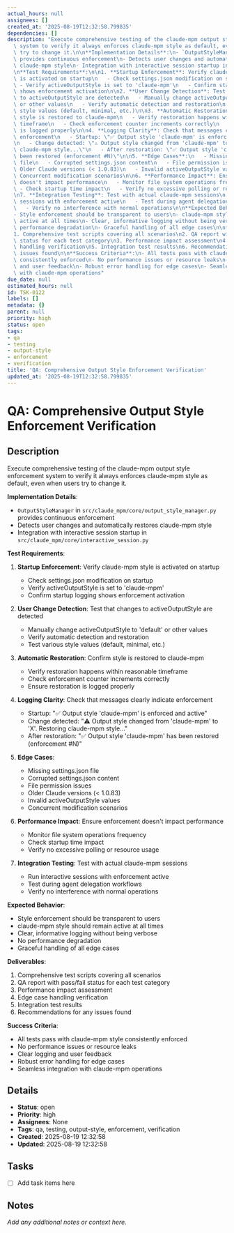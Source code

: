 ```yaml
---
actual_hours: null
assignees: []
created_at: '2025-08-19T12:32:58.799835'
dependencies: []
description: "Execute comprehensive testing of the claude-mpm output style enforcement\
  \ system to verify it always enforces claude-mpm style as default, even when users\
  \ try to change it.\n\n**Implementation Details**:\n- `OutputStyleManager` in `src/claude_mpm/core/output_style_manager.py`\
  \ provides continuous enforcement\n- Detects user changes and automatically restores\
  \ claude-mpm style\n- Integration with interactive session startup in `src/claude_mpm/core/interactive_session.py`\n\
  \n**Test Requirements**:\n\n1. **Startup Enforcement**: Verify claude-mpm style\
  \ is activated on startup\n   - Check settings.json modification on startup\n  \
  \ - Verify activeOutputStyle is set to 'claude-mpm'\n   - Confirm startup logging\
  \ shows enforcement activation\n\n2. **User Change Detection**: Test that changes\
  \ to activeOutputStyle are detected\n   - Manually change activeOutputStyle to 'default'\
  \ or other values\n   - Verify automatic detection and restoration\n   - Test various\
  \ style values (default, minimal, etc.)\n\n3. **Automatic Restoration**: Confirm\
  \ style is restored to claude-mpm\n   - Verify restoration happens within reasonable\
  \ timeframe\n   - Check enforcement counter increments correctly\n   - Ensure restoration\
  \ is logged properly\n\n4. **Logging Clarity**: Check that messages clearly indicate\
  \ enforcement\n   - Startup: \"✅ Output style 'claude-mpm' is enforced and active\"\
  \n   - Change detected: \"⚠️ Output style changed from 'claude-mpm' to 'X'. Restoring\
  \ claude-mpm style...\"\n   - After restoration: \"✅ Output style 'claude-mpm' has\
  \ been restored (enforcement #N)\"\n\n5. **Edge Cases**:\n   - Missing settings.json\
  \ file\n   - Corrupted settings.json content\n   - File permission issues\n   -\
  \ Older Claude versions (< 1.0.83)\n   - Invalid activeOutputStyle values\n   -\
  \ Concurrent modification scenarios\n\n6. **Performance Impact**: Ensure enforcement\
  \ doesn't impact performance\n   - Monitor file system operations frequency\n  \
  \ - Check startup time impact\n   - Verify no excessive polling or resource usage\n\
  \n7. **Integration Testing**: Test with actual claude-mpm sessions\n   - Run interactive\
  \ sessions with enforcement active\n   - Test during agent delegation workflows\n\
  \   - Verify no interference with normal operations\n\n**Expected Behavior**:\n\
  - Style enforcement should be transparent to users\n- claude-mpm style should remain\
  \ active at all times\n- Clear, informative logging without being verbose\n- No\
  \ performance degradation\n- Graceful handling of all edge cases\n\n**Deliverables**:\n\
  1. Comprehensive test scripts covering all scenarios\n2. QA report with pass/fail\
  \ status for each test category\n3. Performance impact assessment\n4. Edge case\
  \ handling verification\n5. Integration test results\n6. Recommendations for any\
  \ issues found\n\n**Success Criteria**:\n- All tests pass with claude-mpm style\
  \ consistently enforced\n- No performance issues or resource leaks\n- Clear logging\
  \ and user feedback\n- Robust error handling for edge cases\n- Seamless integration\
  \ with claude-mpm operations"
due_date: null
estimated_hours: null
id: TSK-0122
labels: []
metadata: {}
parent: null
priority: high
status: open
tags:
- qa
- testing
- output-style
- enforcement
- verification
title: 'QA: Comprehensive Output Style Enforcement Verification'
updated_at: '2025-08-19T12:32:58.799835'
---
```


# QA: Comprehensive Output Style Enforcement Verification

## Description
Execute comprehensive testing of the claude-mpm output style enforcement system to verify it always enforces claude-mpm style as default, even when users try to change it.

**Implementation Details**:
- `OutputStyleManager` in `src/claude_mpm/core/output_style_manager.py` provides continuous enforcement
- Detects user changes and automatically restores claude-mpm style
- Integration with interactive session startup in `src/claude_mpm/core/interactive_session.py`

**Test Requirements**:

1. **Startup Enforcement**: Verify claude-mpm style is activated on startup
   - Check settings.json modification on startup
   - Verify activeOutputStyle is set to 'claude-mpm'
   - Confirm startup logging shows enforcement activation

2. **User Change Detection**: Test that changes to activeOutputStyle are detected
   - Manually change activeOutputStyle to 'default' or other values
   - Verify automatic detection and restoration
   - Test various style values (default, minimal, etc.)

3. **Automatic Restoration**: Confirm style is restored to claude-mpm
   - Verify restoration happens within reasonable timeframe
   - Check enforcement counter increments correctly
   - Ensure restoration is logged properly

4. **Logging Clarity**: Check that messages clearly indicate enforcement
   - Startup: "✅ Output style 'claude-mpm' is enforced and active"
   - Change detected: "⚠️ Output style changed from 'claude-mpm' to 'X'. Restoring claude-mpm style..."
   - After restoration: "✅ Output style 'claude-mpm' has been restored (enforcement #N)"

5. **Edge Cases**:
   - Missing settings.json file
   - Corrupted settings.json content
   - File permission issues
   - Older Claude versions (< 1.0.83)
   - Invalid activeOutputStyle values
   - Concurrent modification scenarios

6. **Performance Impact**: Ensure enforcement doesn't impact performance
   - Monitor file system operations frequency
   - Check startup time impact
   - Verify no excessive polling or resource usage

7. **Integration Testing**: Test with actual claude-mpm sessions
   - Run interactive sessions with enforcement active
   - Test during agent delegation workflows
   - Verify no interference with normal operations

**Expected Behavior**:
- Style enforcement should be transparent to users
- claude-mpm style should remain active at all times
- Clear, informative logging without being verbose
- No performance degradation
- Graceful handling of all edge cases

**Deliverables**:
1. Comprehensive test scripts covering all scenarios
2. QA report with pass/fail status for each test category
3. Performance impact assessment
4. Edge case handling verification
5. Integration test results
6. Recommendations for any issues found

**Success Criteria**:
- All tests pass with claude-mpm style consistently enforced
- No performance issues or resource leaks
- Clear logging and user feedback
- Robust error handling for edge cases
- Seamless integration with claude-mpm operations

## Details
- **Status**: open
- **Priority**: high
- **Assignees**: None
- **Tags**: qa, testing, output-style, enforcement, verification
- **Created**: 2025-08-19 12:32:58
- **Updated**: 2025-08-19 12:32:58

## Tasks
- [ ] Add task items here

## Notes
_Add any additional notes or context here._
